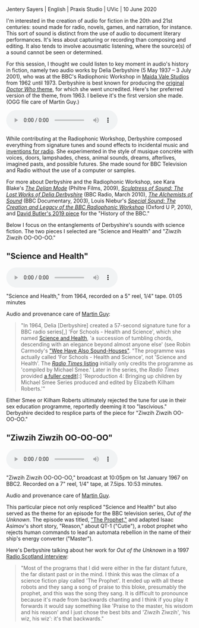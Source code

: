 Jentery Sayers | English | Praxis Studio | UVic | 10 June 2020 

I'm interested in the creation of audio for fiction in the 20th and 21st centuries: sound made for radio, novels, games, and narration, for instance. This sort of sound is distinct from the use of audio to document literary performances. It's less about capturing or recording than composing and editing. It also tends to involve acousmatic listening, where the source(s) of a sound cannot be seen or determined.  

For this session, I thought we could listen to key moment in audio's history in fiction, namely two audio works by Delia Derbyshire (5 May 1937 – 3 July 2001), who was at the BBC's Radiophonic Workshop in [Maida Vale Studios](https://www.google.com/maps/@51.5262781,-0.1909051,3a,75y,222.79h,90.48t/data=!3m6!1e1!3m4!1s-RpzF9BJ2aBun5N8pqA70Q!2e0!7i16384!8i8192) from 1962 until 1973. Derbyshire is best known for producing the [original *Doctor Who* theme](https://www.youtube.com/watch?v=xkIEkLww3lg), for which she went uncredited. Here's her preferred version of the theme, from 1963. I believe it's the first version she made. (OGG file care of Martin Guy.) 

<audio controls>
  <source src="https://wikidelia.net/images/d/d4/Doctor_Who.ogg" type="audio/ogg">
Your browser does not support the audio element.
</audio>

While contributing at the Radiophonic Workshop, Derbyshire composed everything from signature tunes and sound effects to incidental music and [inventions for radio](https://wikidelia.net/wiki/Inventions_for_Radio). She experimented in the style of musique concrète with voices, doors, lampshades, chess, animal sounds, dreams, afterlives, imagined pasts, and possible futures. She made sound for BBC Television and Radio without the use of a computer or samples.  

For more about Derbyshire and the Radiophonic Workshop, see Kara Blake's [*The Delian Mode*](https://thedelianmode.com/) (Philtre Films, 2009), [*Sculptress of Sound: The Lost Works of Delia Derbyshire*](https://www.bbc.co.uk/programmes/b00rl2ky) (BBC Radio, March 2010), [*The Alchemists of Sound*](http://www.ubu.com/film/alchemists.html) (BBC Documentary, 2003), Louis Niebur's [*Special Sound: The Creation and Legacy of the BBC Radiophonic Workshop*](https://global.oup.com/ushe/product/special-sound-9780195368406?cc=ca&lang=en&) (Oxford U P, 2010), and [David Butler's 2019 piece](https://www.bbc.com/historyofthebbc/100-voices/pioneering-women/women-of-the-workshop/delia-derbyshire) for the "History of the BBC." 

Below I focus on the entanglements of Derbyshire's sounds with science fiction. The two pieces I selected are "Science and Health" and "Ziwzih Ziwzih OO-OO-OO." 

## "Science and Health"

<audio controls>
  <source src="https://wikidelia.net/images/f/f6/Science_and_Health.ogg" type="audio/ogg">
Your browser does not support the audio element.
</audio>

"Science and Health," from 1964, recorded on a 5" reel, 1/4" tape. 01:05 minutes 

Audio and provenance care of [Martin Guy](https://wikidelia.net/wiki/Science_and_Health): 

> "In 1964, Delia [Derbyshire] created a 57-second signature tune for a BBC radio series[,] 'For Schools - Health and Science', which she named [Science and Health](https://wikidelia.net/wiki/TRW#6152), 'a succession of tumbling chords, descending with an elegance beyond almost anyone else' (see Robin Carmody's ["Wee Have Also Sound-Houses"](https://wikidelia.net/wiki/Wee_have_also_sound-houses_(article)). "The programme was actually called 'For Schools - Health and Science', not 'Science and Health'. The [*Radio Times* listing](https://genome.ch.bbc.co.uk/0b6cbbb9c6bb422ab0bf8ce745a85dcc) initially only credits the programme as 'compiled by Michael Smee.' Later in the series, the *Radio Times* provided [a fuller credit](https://genome.ch.bbc.co.uk/61bf87094117409587e663c4528b4388)[:] 'Reproduction 4: Bringing up children by Michael Smee Series produced and edited by Elizabeth Kilham Roberts.'"

Either Smee or Kilham Roberts ultimately rejected the tune for use in their sex education programme, reportedly deeming it too "lascivious." Derbyshire decided to resplice parts of the piece for "Ziwzih Ziwzih OO-OO-OO."

## "Ziwzih Ziwzih OO-OO-OO"

<audio controls>
  <source src="https://wikidelia.net/images/f/f9/Ziwzih_Ziwzih_OO-OO-OO.ogg" type="audio/ogg">
Your browser does not support the audio element.
</audio>

"Ziwzih Ziwzih OO-OO-OO," broadcast at 10:05pm on 1st January 1967 on BBC2. Recorded on a 7" reel, 1/4" tape, at 7.5ips. 10:53 minutes.

Audio and provenance care of [Martin Guy](https://wikidelia.net/wiki/Ziwzih%20Ziwzih%20OO-OO-OO). 

This particular piece not only respliced "Science and Health" but also served as the theme for an episode for the BBC television series, *Out of the Unknown*. The episode was titled, ["The Prophet,"](https://genome.ch.bbc.co.uk/845a0724283b4cc2ae96313b7a329d39) and adapted Isaac Asimov's short story, "Reason," about QT-1 ("Cutie"), a robot prophet who rejects human commands to lead an automata rebellion in the name of their ship's energy converter ("Master").

Here's Derbyshire talking about her work for *Out of the Unknown* in a 1997 [Radio Scotland interview](https://wikidelia.net/wiki/Radio_Scotland_interview): 

> "Most of the programs that I did were either in the far distant future, the far distant past or in the mind. I think this was the climax of a science fiction play called 'The Prophet'. It ended up with all these robots and they sang a song of praise to this bloke, presumably the prophet, and this was the song they sang. It is difficult to pronounce because it's made from backwards chanting and I think if you play it forwards it would say something like 'Praise to the master, his wisdom and his reason' and I just chose the best bits and 'Ziwzih Ziwzih', 'his wiz, his wiz': it's that backwards."
